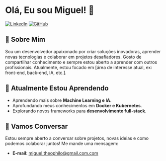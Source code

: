 # Olá, Eu sou Miguel! 👋

[![LinkedIn](https://img.shields.io/badge/LinkedIn-0077B5?style=flat&logo=linkedin&logoColor=white)](https://www.linkedin.com/in/seu-usuario/)
[![GitHub](https://img.shields.io/badge/GitHub-181717?style=flat&logo=github&logoColor=white)](https://github.com/seu-usuario)

## 🚀 Sobre Mim

Sou um desenvolvedor apaixonado por criar soluções inovadoras, aprender novas tecnologias e colaborar em projetos desafiadores. Gosto de compartilhar conhecimento e sempre estou aberto a aprender com outros profissionais. Atualmente, estou focado em [área de interesse atual, ex: front-end, back-end, IA, etc.].

## 🌱 Atualmente Estou Aprendendo

- Aprendendo mais sobre **Machine Learning e IA**.
- Aprofundando meus conhecimentos em **Docker e Kubernetes**.
- Explorando novos frameworks para **desenvolvimento full-stack**.

## 🤝 Vamos Conversar

Estou sempre aberto a conversar sobre projetos, novas ideias e como podemos colaborar juntos! Me mande uma mensagem:

- **E-mail**: miguel.theophilo@gmail.com.com
